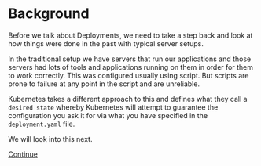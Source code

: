 # Background

Before we talk about Deployments, we need to take a step back and
look at how things were done in the past with typical server setups.

In the traditional setup we have servers that run our applications and
those servers had lots of tools and applications running on them in
order for them to work correctly. This was configured usually using
script. But scripts are prone to failure at any point in the script
and are unreliable.

Kubernetes takes a different approach to this and defines what they call
a `desired state` whereby Kubernetes will attempt to guarantee the
configuration you ask it for via what you have specified in the `deployment.yaml`
file.

We will look into this next.

[Continue](./deployment.md)
